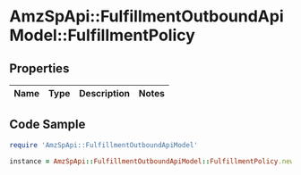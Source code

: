 # AmzSpApi::FulfillmentOutboundApiModel::FulfillmentPolicy

## Properties

Name | Type | Description | Notes
------------ | ------------- | ------------- | -------------

## Code Sample

```ruby
require 'AmzSpApi::FulfillmentOutboundApiModel'

instance = AmzSpApi::FulfillmentOutboundApiModel::FulfillmentPolicy.new()
```


